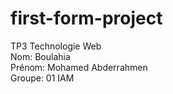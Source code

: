# first-form-project  
TP3 Technologie Web  
Nom: Boulahia  
Prénom: Mohamed Abderrahmen  
Groupe: 01 IAM  

